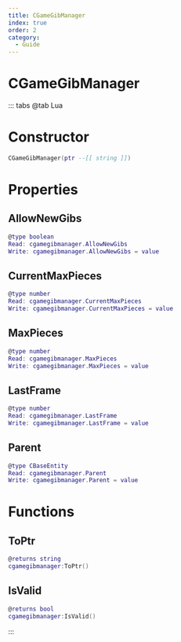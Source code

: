 ```yaml
---
title: CGameGibManager
index: true
order: 2
category:
  - Guide
---
```


# CGameGibManager

::: tabs
@tab Lua
# Constructor
```lua
CGameGibManager(ptr --[[ string ]])
```
# Properties
## AllowNewGibs 
```lua
@type boolean
Read: cgamegibmanager.AllowNewGibs
Write: cgamegibmanager.AllowNewGibs = value
```
## CurrentMaxPieces 
```lua
@type number
Read: cgamegibmanager.CurrentMaxPieces
Write: cgamegibmanager.CurrentMaxPieces = value
```
## MaxPieces 
```lua
@type number
Read: cgamegibmanager.MaxPieces
Write: cgamegibmanager.MaxPieces = value
```
## LastFrame 
```lua
@type number
Read: cgamegibmanager.LastFrame
Write: cgamegibmanager.LastFrame = value
```
## Parent 
```lua
@type CBaseEntity
Read: cgamegibmanager.Parent
Write: cgamegibmanager.Parent = value
```
# Functions
## ToPtr
```lua
@returns string
cgamegibmanager:ToPtr()
```
## IsValid
```lua
@returns bool
cgamegibmanager:IsValid()
```

:::